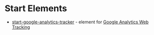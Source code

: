 # Start Elements

- [start-google-analytics-tracker](https://github.com/StartPolymer/start-google-analytics-tracker) - element for [Google Analytics Web Tracking](https://developers.google.com/analytics/devguides/collection/analyticsjs/)
